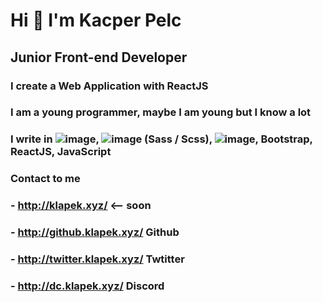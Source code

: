 # Hi 👋 I'm Kacper Pelc

## Junior Front-end Developer
### I create a Web Application with ReactJS
### I am a young programmer, maybe I am young but I know a lot
### I write in ![image](https://user-images.githubusercontent.com/88326291/170777315-d04eb909-8a3a-4383-8489-2c883c9c9358.png), ![image](https://user-images.githubusercontent.com/88326291/170777343-9d32c611-f563-4865-93ae-3179af38fdf7.png) (Sass / Scss), ![image](https://user-images.githubusercontent.com/88326291/170777365-68b69a34-8482-4e5c-8479-37f4d824e108.png), Bootstrap, ReactJS, JavaScript

### Contact to me
### - http://klapek.xyz/ <-- soon
### - http://github.klapek.xyz/ Github
### - http://twitter.klapek.xyz/ Twtitter
### - http://dc.klapek.xyz/ Discord

